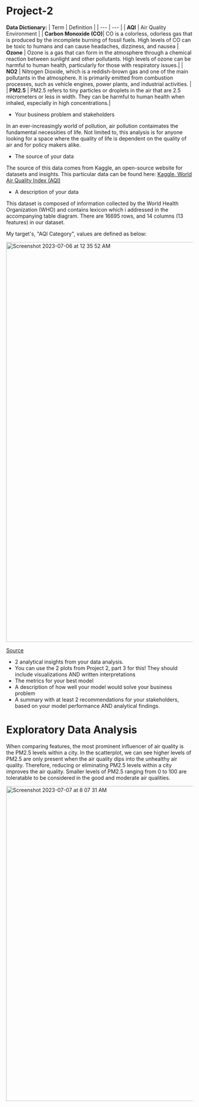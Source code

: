 # Project-2

**Data Dictionary:**
| Term | Definition |
| --- | --- |
| **AQI** | Air Quality Environment |
| **Carbon Monoxide (CO)**| CO is a colorless, odorless gas that is produced by the incomplete burning of fossil fuels. High levels of CO can be toxic to humans and can cause headaches, dizziness, and nausea
| **Ozone** | Ozone is a gas that can form in the atmosphere through a chemical reaction between sunlight and other pollutants. High levels of ozone can be harmful to human health, particularly for those with respiratory issues.|
| **NO2** | Nitrogen Dioxide, which is a reddish-brown gas and one of the main pollutants in the atmosphere. It is primarily emitted from combustion processes, such as vehicle engines, power plants, and industrial activities. |
| **PM2.5** | PM2.5 refers to tiny particles or droplets in the air that are 2.5 micrometers or less in width. They can be harmful to human health when inhaled, especially in high concentrations.|



* Your business problem and stakeholders

In an ever-increasingly world of pollution, air pollution contaimates the fundamental necessities of life. Not limited to, this analysis is for anyone looking for a space where the quality of life is dependent on the quality of air and for policy makers alike.

* The source of your data

The source of this data comes from Kaggle, an open-source website for datasets and insights. This particular data can be found here: [Kaggle, World Air Quality Index (AQI)](https://www.kaggle.com/datasets/adityaramachandran27/world-air-quality-index-by-city-and-coordinates)

* A description of your data

This dataset is composed of information collected by the World Health Organization (WHO) and contains lexicon which i addressed in the accompanying table diagram.
There are 16695 rows, and 14 columns (13 features) in our dataset.

My target's, "AQI Category", values are defined as below:

<img width="1079" alt="Screenshot 2023-07-06 at 12 35 52 AM" src="https://github.com/eckoecho/Project-2/assets/43970023/abcf9ceb-f322-4333-9835-d7e80b5abaa3">

[Source](https://www.airnow.gov/aqi/aqi-basics/#:~:text=AQI%20values%20at%20or%20below,as%20AQI%20values%20get%20higher)


* 2 analytical insights from your data analysis.
* You can use the 2 plots from Project 2, part 3 for this!
  They should include visualizations AND written interpretations
* The metrics for your best model
* A description of how well your model would solve your business problem
* A summary with at least 2 recommendations for your stakeholders, based on your model performance AND analytical findings.

# Exploratory Data Analysis

When comparing features, the most prominent influencer of air quality is the PM2.5 levels within a city. In the scatterplot, we can see higher levels of PM2.5 are only present when the air quality dips into the unhealthy air quality. Therefore, reducing or eliminating PM2.5 levels within a city improves the air quality. Smaller levels of PM2.5 ranging from 0 to 100 are toleratable to be considered in the good and moderate air qualities. 

<img width="850" alt="Screenshot 2023-07-07 at 8 07 31 AM" src="https://github.com/eckoecho/Project-2/assets/43970023/d4f47613-7c7f-47ea-b0e0-664949b002b0">

